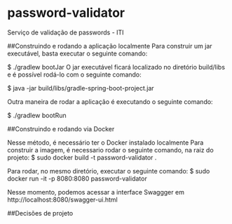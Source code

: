 # password-validator
Serviço de validação de passwords - ITI

##Construindo e rodando a aplicação localmente
Para construir um jar executável, basta executar o seguinte comando:

$ ./gradlew bootJar
O jar executável ficará localizado no diretório build/libs e é possível rodá-lo com o seguinte comando:

$ java -jar build/libs/gradle-spring-boot-project.jar

Outra maneira de rodar a aplicação é executando o seguinte comando:

$ ./gradlew bootRun

##Construindo e rodando via Docker

Nesse método, é necessário ter o Docker instalado localmente
Para construir a imagem, é necessario rodar o seguinte comando, na raiz do projeto:
$ sudo docker build -t password-validator .

Para rodar, no mesmo diretório, executar o seguinte comando:
$ sudo docker run -it -p 8080:8080 password-validator

Nesse momento, podemos acessar a interface Swaggger em http://localhost:8080/swagger-ui.html


##Decisões de projeto


